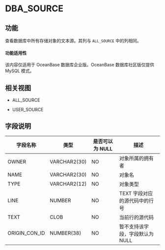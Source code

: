 # DBA_SOURCE

## 功能

查看数据库中所有存储对象的文本源。其列与 `ALL_SOURCE` 中的列相同。

  <main id="notice" >
    <h4>功能适用性</h4>
    <p>该内容仅适用于 OceanBase 数据库企业版。OceanBase 数据库社区版仅提供 MySQL 模式。</p>
  </main>

## 相关视图

* ALL_SOURCE

* USER_SOURCE

## 字段说明

|   **字段名称**    |    **类型**    | **是否可以为 NULL** |       **描述**       |
|---------------|--------------|----------------|--------------------|
| OWNER         | VARCHAR2(30) | NO             | 对象所属的拥有者           |
| NAME          | VARCHAR2(30) | NO             | 对象名                |
| TYPE          | VARCHAR2(12) | NO             | 对象类型               |
| LINE          | NUMBER       | NO             | TEXT 字段对应的源代码中的行号  |
| TEXT          | CLOB         | NO             | 当前行的源代码            |
| ORIGIN_CON_ID | NUMBER(38)   | NO             | 暂不支持该字段，字段默认为 NULL |
